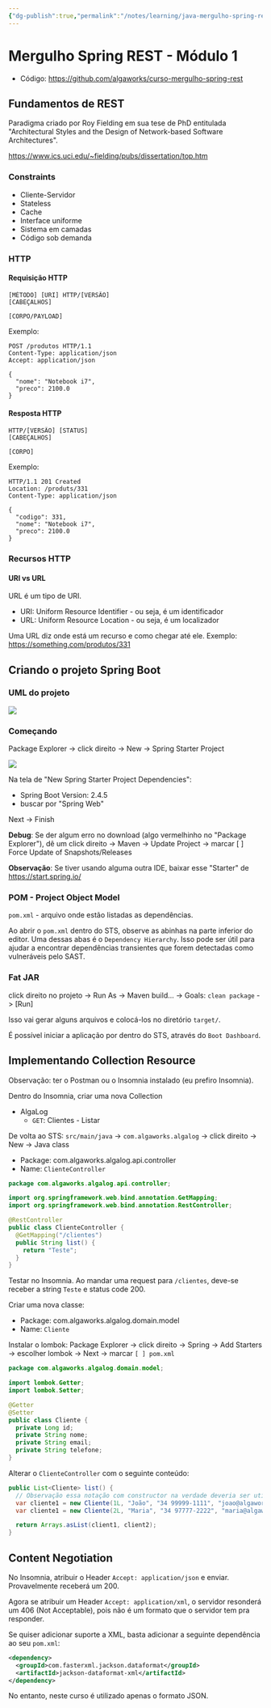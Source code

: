 ```yaml
---
{"dg-publish":true,"permalink":"/notes/learning/java-mergulho-spring-rest/modulo-01/","dgHomeLink":true,"dgPassFrontmatter":false}
---
```


# Mergulho Spring REST - Módulo 1

- Código: <https://github.com/algaworks/curso-mergulho-spring-rest>

## Fundamentos de REST

Paradigma criado por Roy Fielding em sua tese de PhD entitulada "Architectural Styles and the Design of Network-based Software Architectures".

<https://www.ics.uci.edu/~fielding/pubs/dissertation/top.htm>

### Constraints

- Cliente-Servidor
- Stateless
- Cache
- Interface uniforme
- Sistema em camadas
- Código sob demanda

### HTTP

#### Requisição HTTP

```
[MÉTODO] [URI] HTTP/[VERSÃO]
[CABEÇALHOS]

[CORPO/PAYLOAD]
```

Exemplo:
```
POST /produtos HTTP/1.1
Content-Type: application/json
Accept: application/json

{
  "nome": "Notebook i7",
  "preco": 2100.0
}
```

#### Resposta HTTP

```
HTTP/[VERSÃO] [STATUS]
[CABEÇALHOS]

[CORPO]
```

Exemplo:
```
HTTP/1.1 201 Created
Location: /produts/331
Content-Type: application/json

{
  "codigo": 331,
  "nome": "Notebook i7",
  "preco": 2100.0
}
```


### Recursos HTTP

#### URI vs URL

URL é um tipo de URI.

- URI: Uniform Resource Identifier - ou seja, é um identificador
- URL: Uniform Resource Location - ou seja, é um localizador

Uma URL diz onde está um recurso e como chegar até ele. Exemplo: https://something.com/produtos/331



## Criando o projeto Spring Boot

### UML do projeto

![](../../assets/mergulho-spring-rest-uml.png)


### Começando

Package Explorer -> click direito -> New -> Spring Starter Project

![](../../assets/mergulho-spring-rest-starter.png)

Na tela de "New Spring Starter Project Dependencies":

- Spring Boot Version: 2.4.5
- buscar por "Spring Web"

Next -> Finish

**Debug**: Se der algum erro no download (algo vermelhinho no "Package Explorer"), dê um click direito -> Maven -> Update Project -> marcar [ ] Force Update of Snapshots/Releases

**Observação**: Se tiver usando alguma outra IDE, baixar esse "Starter" de https://start.spring.io/


### POM - Project Object Model

`pom.xml` - arquivo onde estão listadas as dependências.

Ao abrir o `pom.xml` dentro do STS, observe as abinhas na parte inferior do editor. Uma dessas abas é o `Dependency Hierarchy`. Isso pode ser útil para ajudar a encontrar dependências transientes que forem detectadas como vulneráveis pelo SAST.


### Fat JAR

click direito no projeto -> Run As -> Maven build... -> Goals: `clean package` -> [Run]

Isso vai gerar alguns arquivos e colocá-los no diretório `target/`.

É possível iniciar a aplicação por dentro do STS, através do `Boot Dashboard`.



## Implementando Collection Resource

Observação: ter o Postman ou o Insomnia instalado (eu prefiro Insomnia).

Dentro do Insomnia, criar uma nova Collection

- AlgaLog
  - `GET`: Clientes - Listar


De volta ao STS: `src/main/java` -> `com.algaworks.algalog` -> click direito -> New -> Java class

- Package: com.algaworks.algalog.api.controller
- Name: `ClienteController`

```java
package com.algaworks.algalog.api.controller;

import org.springframework.web.bind.annotation.GetMapping;
import org.springframework.web.bind.annotation.RestController;

@RestController
public class ClienteController {
  @GetMapping("/clientes")
  public String list() {
    return "Teste";
  }
}
```

Testar no Insomnia. Ao mandar uma request para `/clientes`, deve-se receber a string `Teste` e status code 200.


Criar uma nova classe:

- Package: com.algaworks.algalog.domain.model
- Name: `Cliente`

Instalar o lombok: Package Explorer -> click direito -> Spring -> Add Starters -> escolher lombok -> Next -> marcar `[ ] pom.xml`

```java
package com.algaworks.algalog.domain.model;

import lombok.Getter;
import lombok.Setter;

@Getter
@Setter
public class Cliente {
  private Long id;
  private String nome;
  private String email;
  private String telefone;
}
```

Alterar o `ClienteController` com o seguinte conteúdo:
```java
public List<Cliente> list() {
  // Observação essa notação com constructor na verdade deveria ser utilizando setters
  var cliente1 = new Cliente(1L, "João", "34 99999-1111", "joao@algaworks.com");
  var cliente1 = new Cliente(2L, "Maria", "34 97777-2222", "maria@algaworks.com");

  return Arrays.asList(client1, client2);
}
```

## Content Negotiation

No Insomnia, atribuir o Header `Accept: application/json` e enviar. Provavelmente receberá um 200.

Agora se atribuir um Header `Accept: application/xml`, o servidor resonderá um 406 (Not Acceptable), pois não é um formato que o servidor tem pra responder.

Se quiser adicionar suporte a XML, basta adicionar a seguinte dependência ao seu `pom.xml`:
```xml
<dependency>
  <groupId>com.fasterxml.jackson.dataformat</groupId>
  <artifactId>jackson-dataformat-xml</artifactId>
</dependency>
```

No entanto, neste curso é utilizado apenas o formato JSON.

